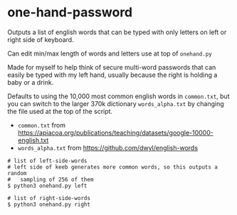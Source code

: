 # one-hand-password

Outputs a list of english words that can be typed with only letters on left or right side of keyboard.

Can edit min/max length of words and letters use at top of `onehand.py`

Made for myself to help think of secure multi-word passwords that can easily be typed with my left hand, usually because the right is holding a baby or a drink.

Defaults to using the 10,000 most common english words in `common.txt`, but you can switch to the larger 370k dictionary `words_alpha.txt` by changing the file used at the top of the script.

- `common.txt` from https://apiacoa.org/publications/teaching/datasets/google-10000-english.txt
- `words_alpha.txt` from https://github.com/dwyl/english-words


```
# list of left-side-words
# left side of keeb generates more common words, so this outputs a random
#   sampling of 256 of them
$ python3 onehand.py left

# list of right-side-words
$ python3 onehand.py right
```
